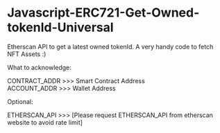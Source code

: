 # Javascript-ERC721-Get-Owned-tokenId-Universal
Etherscan API to get a latest owned tokenId.
A very handy code to fetch NFT Assets :)

What to acknowledge:

CONTRACT_ADDR >>> Smart Contract Address </br>
ACCOUNT_ADDR >>> Wallet Address

Optional:

ETHERSCAN_API >>> [Please request ETHERSCAN_API from etherscan website to avoid rate limit]
